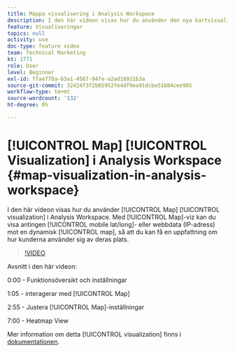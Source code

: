 ```yaml
---
title: Mappa visualisering i Analysis Workspace
description: I den här videon visas hur du använder den nya kartvisualiseringen i Analysis Workspace. Med kartviz kan du visa antingen mobildata (lat/long) eller webbdata (IP-adress) mot en dynamisk karta, så att du kan få en uppfattning om hur kunderna använder sig av deras plats.
feature: Visualiseringar
topics: null
activity: use
doc-type: feature video
team: Technical Marketing
kt: 1771
role: User
level: Beginner
exl-id: ffae778a-63a1-4587-94fe-a2ad16931b3a
source-git-commit: 32424f3f2b05952fe4df9ea91dcbe51684cee905
workflow-type: tm+mt
source-wordcount: '132'
ht-degree: 0%

---
```


# [!UICONTROL Map] [!UICONTROL Visualization] i Analysis Workspace {#map-visualization-in-analysis-workspace}

I den här videon visas hur du använder [!UICONTROL Map] [!UICONTROL visualization] i Analysis Workspace. Med [!UICONTROL Map]-viz kan du visa antingen [!UICONTROL mobile lat/long]- eller webbdata (IP-adress) mot en dynamisk [!UICONTROL map], så att du kan få en uppfattning om hur kunderna använder sig av deras plats.

>[!VIDEO](https://video.tv.adobe.com/v/23559/?quality=12)

Avsnitt i den här videon:

0:00 - Funktionsöversikt och inställningar

1:05 - interagerar med [!UICONTROL Map]

2:55 - Justera [!UICONTROL Map]-inställningar

7:00 - Heatmap View

Mer information om detta [!UICONTROL visualization] finns i [dokumentationen](https://marketing.adobe.com/resources/help/en_US/analytics/analysis-workspace/map-visualization.html).
